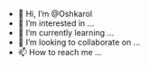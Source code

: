 - 👋 Hi, I’m @Oshkarol
- 👀 I’m interested in ...
- 🌱 I’m currently learning ...
- 💞️ I’m looking to collaborate on ...
- 📫 How to reach me ...

<!---
Oshkarol/Oshkarol is a ✨ special ✨ repository because its `README.md` (this file) appears on your GitHub profile.
You can click the Preview link to take a look at your changes.
--->

